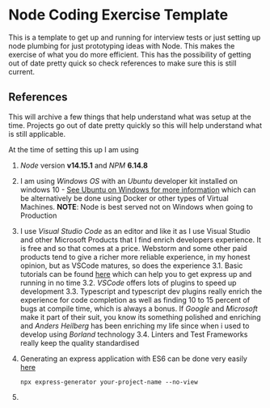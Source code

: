 # Node Coding Exercise Template
This is a template to get up and running for interview tests or just setting up node plumbing for just prototyping ideas with Node. This makes the exercise of what you do more efficient. This has the possibility of getting out of date pretty quick so check references to make sure this is still current.

## References

This will archive a few things that help understand what was setup at the time. Projects go out of date pretty quickly so this will help understand what is still applicable.

At the time of setting this up I am using

1. *Node* version **v14.15.1** and *NPM* **6.14.8**

2. I am using *Windows OS* with an *Ubuntu* developer kit installed on windows 10 - [See Ubuntu on Windows for more information](https://ubuntu.com/tutorials/ubuntu-on-windows#1-overview) which can be alternatively be done using Docker or other types of Virtual Machines. **NOTE**: Node is best served not on Windows when going to Production

3. I use *Visual Studio Code* as an editor and like it as I use Visual Studio and other Microsoft Products that I find enrich developers experience. It is free and so that comes at a price. Webstorm and some other paid products tend to give a richer more reliable experience, in my honest opinion, but as VSCode matures, so does the experience
   3.1. Basic tutorials can be found [here](https://code.visualstudio.com/docs/nodejs/nodejs-tutorial) which can help you to get express up and running in no time
   3.2. *VSCode* offers lots of plugins to speed up development
   3.3. Typescript and typescript dev plugins really enrich the experience for code completion as well as finding 10 to 15 percent of bugs at compile time, which is always a bonus. If *Google* and *Microsoft* make it part of their suit, you know its something polished and enriching and *Anders Heilberg* has been enriching my life since when i used to develop using *Borland* technology
   3.4. Linters and Test Frameworks really keep the quality standardised
   
4. Generating an express application with ES6 can be done very easily [here](https://www.freecodecamp.org/news/how-to-enable-es6-and-beyond-syntax-with-node-and-express-68d3e11fe1ab/)

   `npx express-generator your-project-name --no-view`

5. 